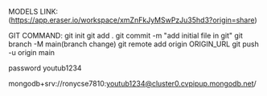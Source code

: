 MODELS LINK:
(https://app.eraser.io/workspace/xmZnFkJyMSwPzJu35hd3?origin=share)

GIT COMMAND:
git init
git add .
git commit -m "add initial file in git"
git branch -M main(branch change)
git remote add origin ORIGIN_URL
git push -u origin main

password
youtub1234

mongodb+srv://ronycse7810:youtub1234@cluster0.cvpipup.mongodb.net/